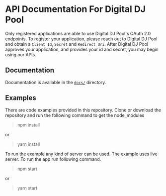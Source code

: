 # API Documentation For Digital DJ Pool

Only registered applications are able to use Digital DJ Pool's OAuth 2.0 endpoints. To register your application, please reach out to Digital DJ Pool and obtain a `Client Id`, `Secret` and `Redirect Uri`. After Digital DJ Pool approves your application, and provides your id and secret, you may begin using our APIs.

## Documentation

Documentation is available in the [`docs/`](./docs/index.md) directory.
 
## Examples

There are code examples provided in this repository. Clone or download the repository and run the following command to get the node_modules

> npm install

or

> yarn install

To run the example any kind of server can be used. The example uses live server. To run the app run following command.

> npm start

or

> yarn start